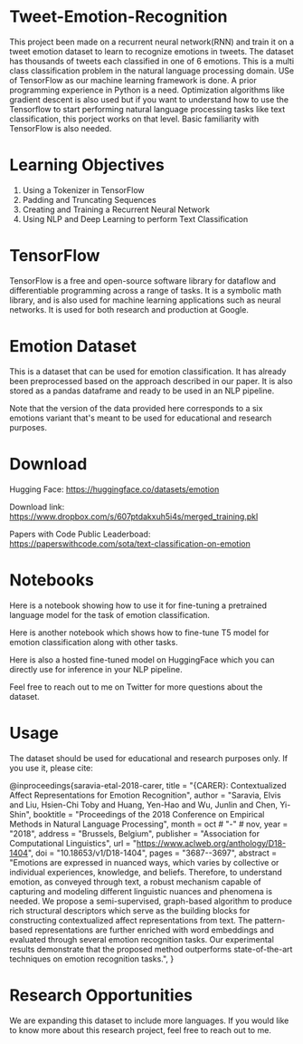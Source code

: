 # Tweet-Emotion-Recognition
This project been made on a recurrent neural network(RNN) and train it on a tweet emotion dataset to learn to recognize emotions in tweets. The dataset has thousands of tweets each classified in one of 6 emotions. This is a multi class classification problem in the natural language processing domain. USe of TensorFlow as our machine learning framework is done. A prior programming experience in Python is a need.  Optimization algorithms like gradient descent is also used but if you want to understand how to use the Tensorflow to start performing natural language processing tasks like text classification, this porject works on that level. Basic familiarity with TensorFlow is also needed.

# Learning Objectives
1. Using a Tokenizer in TensorFlow
2. Padding and Truncating Sequences
3. Creating and Training a Recurrent Neural Network
4. Using NLP and Deep Learning to perform Text Classification

# TensorFlow
TensorFlow is a free and open-source software library for dataflow and differentiable programming across a range of tasks. It is a symbolic math library, and is also used for machine learning applications such as neural networks. It is used for both research and production at Google.

# Emotion Dataset
This is a dataset that can be used for emotion classification. It has already been preprocessed based on the approach described in our paper. It is also stored as a pandas dataframe and ready to be used in an NLP pipeline.

Note that the version of the data provided here corresponds to a six emotions variant that's meant to be used for educational and research purposes.

# Download
Hugging Face: https://huggingface.co/datasets/emotion

Download link: https://www.dropbox.com/s/607ptdakxuh5i4s/merged_training.pkl

Papers with Code Public Leaderboad: https://paperswithcode.com/sota/text-classification-on-emotion

# Notebooks
Here is a notebook showing how to use it for fine-tuning a pretrained language model for the task of emotion classification.

Here is another notebook which shows how to fine-tune T5 model for emotion classification along with other tasks.

Here is also a hosted fine-tuned model on HuggingFace which you can directly use for inference in your NLP pipeline.

Feel free to reach out to me on Twitter for more questions about the dataset.

# Usage
The dataset should be used for educational and research purposes only. If you use it, please cite:

@inproceedings{saravia-etal-2018-carer,
    title = "{CARER}: Contextualized Affect Representations for Emotion Recognition",
    author = "Saravia, Elvis  and
      Liu, Hsien-Chi Toby  and
      Huang, Yen-Hao  and
      Wu, Junlin  and
      Chen, Yi-Shin",
    booktitle = "Proceedings of the 2018 Conference on Empirical Methods in Natural Language Processing",
    month = oct # "-" # nov,
    year = "2018",
    address = "Brussels, Belgium",
    publisher = "Association for Computational Linguistics",
    url = "https://www.aclweb.org/anthology/D18-1404",
    doi = "10.18653/v1/D18-1404",
    pages = "3687--3697",
    abstract = "Emotions are expressed in nuanced ways, which varies by collective or individual experiences, knowledge, and beliefs. Therefore, to understand emotion, as conveyed through text, a robust mechanism capable of capturing and modeling different linguistic nuances and phenomena is needed. We propose a semi-supervised, graph-based algorithm to produce rich structural descriptors which serve as the building blocks for constructing contextualized affect representations from text. The pattern-based representations are further enriched with word embeddings and evaluated through several emotion recognition tasks. Our experimental results demonstrate that the proposed method outperforms state-of-the-art techniques on emotion recognition tasks.",
}

# Research Opportunities
We are expanding this dataset to include more languages. If you would like to know more about this research project, feel free to reach out to me.

